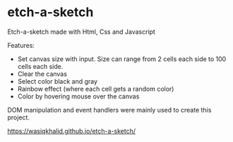 # etch-a-sketch
Etch-a-sketch made with Html, Css and Javascript

Features:
- Set canvas size with input. Size can range from 2 cells each side to 100 cells each side. 
- Clear the canvas
- Select color black and gray
- Rainbow effect (where each cell gets a random color)
- Color by hovering mouse over the canvas

DOM manipulation and event handlers were mainly used to create this project. 

https://wasiqkhalid.github.io/etch-a-sketch/
